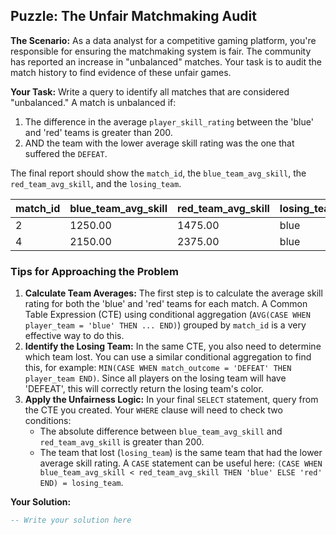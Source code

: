 ## Puzzle: The Unfair Matchmaking Audit

**The Scenario:** As a data analyst for a competitive gaming platform, you're responsible for ensuring the matchmaking system is fair. The community has reported an increase in "unbalanced" matches. Your task is to audit the match history to find evidence of these unfair games.

**Your Task:** Write a query to identify all matches that are considered "unbalanced." A match is unbalanced if:

1. The difference in the average `player_skill_rating` between the 'blue' and 'red' teams is greater than 200.
2. AND the team with the lower average skill rating was the one that suffered the `DEFEAT`.

The final report should show the `match_id`, the `blue_team_avg_skill`, the `red_team_avg_skill`, and the `losing_team`.

| **match_id** | **blue_team_avg_skill** | **red_team_avg_skill** | **losing_team** |
| ------------------ | ----------------------------- | ---------------------------- | --------------------- |
| 2                  | 1250.00                       | 1475.00                      | blue                  |
| 4                  | 2150.00                       | 2375.00                      | blue                  |

### Tips for Approaching the Problem

1. **Calculate Team Averages:** The first step is to calculate the average skill rating for both the 'blue' and 'red' teams for each match. A Common Table Expression (CTE) using conditional aggregation (`AVG(CASE WHEN player_team = 'blue' THEN ... END)`) grouped by `match_id` is a very effective way to do this.
2. **Identify the Losing Team:** In the same CTE, you also need to determine which team lost. You can use a similar conditional aggregation to find this, for example: `MIN(CASE WHEN match_outcome = 'DEFEAT' THEN player_team END)`. Since all players on the losing team will have 'DEFEAT', this will correctly return the losing team's color.
3. **Apply the Unfairness Logic:** In your final `SELECT` statement, query from the CTE you created. Your `WHERE` clause will need to check two conditions:
   * The absolute difference between `blue_team_avg_skill` and `red_team_avg_skill` is greater than 200.
   * The team that lost (`losing_team`) is the same team that had the lower average skill rating. A `CASE` statement can be useful here: `(CASE WHEN blue_team_avg_skill < red_team_avg_skill THEN 'blue' ELSE 'red' END) = losing_team`.

**Your Solution:**

```sql
-- Write your solution here
```

